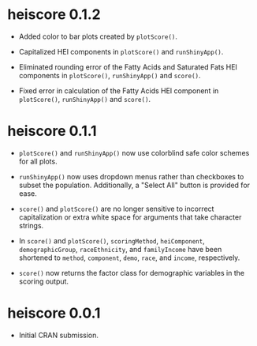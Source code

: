 # heiscore 0.1.2

* Added color to bar plots created by `plotScore()`.

* Capitalized HEI components in `plotScore()` and `runShinyApp()`.

* Eliminated rounding error of the Fatty Acids and Saturated Fats HEI components in `plotScore()`, `runShinyApp()` and `score()`.

* Fixed error in calculation of the Fatty Acids HEI component in `plotScore()`, `runShinyApp()` and `score()`.

# heiscore 0.1.1

* `plotScore()` and `runShinyApp()` now use colorblind safe color schemes for all plots.

* `runShinyApp()` now uses dropdown menus rather than checkboxes to subset the population. Additionally, a "Select All" button is provided for ease.

* `score()` and `plotScore()` are no longer sensitive to incorrect capitalization or extra white space for arguments that take character strings.

* In `score()` and `plotScore()`, `scoringMethod`, `heiComponent`, `demographicGroup`, `raceEthnicity`, and `familyIncome` have been shortened to `method`, `component`, `demo`, `race`, and `income`, respectively. 

* `score()` now returns the factor class for demographic variables in the scoring output.

# heiscore 0.0.1

* Initial CRAN submission.
